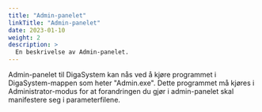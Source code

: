 ```yaml
---
title: "Admin-panelet"
linkTitle: "Admin-panelet"
date: 2023-01-10
weight: 2
description: >
  En beskrivelse av Admin-panelet.
---
```


Admin-panelet til DigaSystem kan nås ved å kjøre programmet i DigaSystem-mappen som heter "Admin.exe". Dette programmet må kjøres i Administrator-modus for at forandringen du gjør i admin-panelet skal manifestere seg i parameterfilene.

